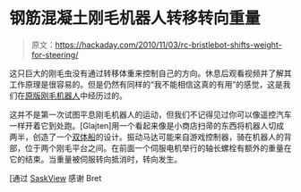 # 钢筋混凝土刚毛机器人转移转向重量

> 原文：<https://hackaday.com/2010/11/03/rc-bristlebot-shifts-weight-for-steering/>

这只巨大的刚毛虫没有通过转移体重来控制自己的方向。休息后观看视频并了解其工作原理是很容易的。但是仍然有同样的“我不能相信这真的有用”的感觉，这是我们在[原版刚毛机器人](http://hackaday.com/2009/02/19/bristle-bot-controversy/)中经历过的。

这并不是第一次试图平息刚毛机器人的运动，但我们不记得见过你可以像遥控汽车一样开着它到处跑。[Glajten]用一个看起来像是小商店扫帚的东西将机器人切成两半，创造了一个[双体船](http://en.wikipedia.org/wiki/Catamaran)的设计。振动马达可能来自游戏控制器，骑在机器人的背部，位于两个刚毛平台之间。在前面一个伺服电机举行的轴长螺栓有额外的重量在它的结束。当重量被伺服转向抵消时，转向发生。

[通过 [SaskView](http://saskview.com/?p=514) 感谢 Bret